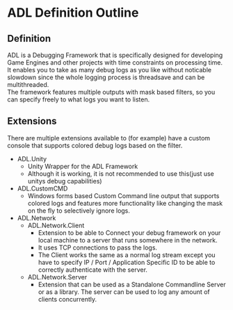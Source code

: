 # ADL Definition Outline
## Definition
ADL is a Debugging Framework that is specifically designed for developing Game Engines and other projects with time constraints on processing time.  
It enables you to take as many debug logs as you like without noticable slowdown since the whole logging process is threadsave and can be multithreaded.  
The framework features multiple outputs with mask based filters, so you can specify freely to what logs you want to listen.

## Extensions
There are multiple extensions available to (for example) have a custom console that supports colored debug logs based on the filter.

* ADL.Unity
	- Unity Wrapper for the ADL Framework
	- Although it is working, it is not recommended to use this(just use unitys debug capabilities)
* ADL.CustomCMD
	- Windows forms based Custom Command line output that supports colored logs and features more functionality like changing the mask on the fly to selectively ignore logs.
* ADL.Network
	- ADL.Network.Client
		+ Extension to be able to Connect your debug framework on your local machine to a server that runs somewhere in the network.
		+ It uses TCP connections to pass the logs. 
		+ The Client works the same as a normal log stream except you have to specify IP / Port / Application Specific ID to be able to correctly authenticate with the server.
	- ADL.Network.Server
		+ Extension that can be used as a Standalone Commandline Server or as a library. The server can be used to log any amount of clients concurrently.